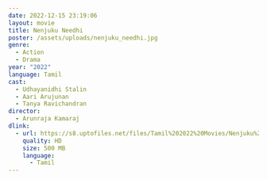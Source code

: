 ```yaml
---
date: 2022-12-15 23:19:06
layout: movie
title: Nenjuku Needhi
poster: /assets/uploads/nenjuku_needhi.jpg
genre:
  - Action
  - Drama
year: "2022"
language: Tamil
cast:
  - Udhayanidhi Stalin
  - Aari Arujunan
  - Tanya Ravichandran
director:
  - Arunraja Kamaraj
dlink:
  - url: https://s8.uptofiles.net/files/Tamil%202022%20Movies/Nenjuku%20Needhi%20(2022)/Nenjuku%20Needhi%20(640x360)/Nenjuku%20Needhi%202022%20HD.mp4
    quality: HD
    size: 500 MB
    language:
      - Tamil
---
```

